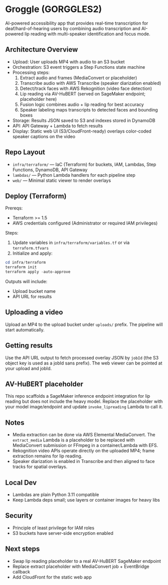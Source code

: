 # Groggle (GORGGLES2)

AI-powered accessibility app that provides real-time transcription for deaf/hard-of-hearing users by combining audio transcription and AI-powered lip reading with multi-speaker identification and focus mode.

## Architecture Overview

- Upload: User uploads MP4 with audio to an S3 bucket
- Orchestration: S3 event triggers a Step Functions state machine
- Processing steps:
  1. Extract audio and frames (MediaConvert or placeholder) 
  2. Transcribe audio with AWS Transcribe (speaker diarization enabled)
  3. Detect/track faces with AWS Rekognition (video face detection)
  4. Lip reading via AV-HuBERT (served on SageMaker endpoint; placeholder here)
  5. Fusion logic combines audio + lip reading for best accuracy
  6. Speaker labeling maps transcripts to detected faces and bounding boxes
- Storage: Results JSON saved to S3 and indexes stored in DynamoDB
- API: API Gateway + Lambda to fetch results
- Display: Static web UI (S3/CloudFront-ready) overlays color-coded speaker captions on the video

## Repo Layout

- `infra/terraform/` — IaC (Terraform) for buckets, IAM, Lambdas, Step Functions, DynamoDB, API Gateway
- `lambdas/` — Python Lambda handlers for each pipeline step
- `web/` — Minimal static viewer to render overlays

## Deploy (Terraform)

Prereqs:
- Terraform >= 1.5
- AWS credentials configured (Administrator or required IAM privileges)

Steps:
1. Update variables in `infra/terraform/variables.tf` or via `terraform.tfvars`
2. Initialize and apply:

```powershell
cd infra/terraform
terraform init
terraform apply -auto-approve
```

Outputs will include:
- Upload bucket name
- API URL for results

## Uploading a video

Upload an MP4 to the upload bucket under `uploads/` prefix. The pipeline will start automatically.

## Getting results

Use the API URL output to fetch processed overlay JSON by `jobId` (the S3 object key is used as a jobId sans prefix). The web viewer can be pointed at your upload and jobId.

## AV-HuBERT placeholder

This repo scaffolds a SageMaker inference endpoint integration for lip reading but does not include the heavy model. Replace the placeholder with your model image/endpoint and update `invoke_lipreading` Lambda to call it.

## Notes
- Media extraction can be done via AWS Elemental MediaConvert. The `extract_media` Lambda is a placeholder to be replaced with MediaConvert submission or FFmpeg in a container/Lambda with EFS.
- Rekognition video APIs operate directly on the uploaded MP4; frame extraction remains for lip reading.
- Speaker diarization is enabled in Transcribe and then aligned to face tracks for spatial overlays.

## Local Dev
- Lambdas are plain Python 3.11 compatible
- Keep Lambda deps small; use layers or container images for heavy libs

## Security
- Principle of least privilege for IAM roles
- S3 buckets have server-side encryption enabled

## Next steps
- Swap lip reading placeholder to a real AV-HuBERT SageMaker endpoint
- Replace extract placeholder with MediaConvert job + EventBridge callback
- Add CloudFront for the static web app
